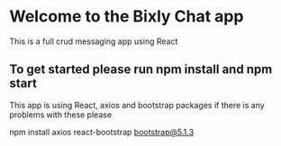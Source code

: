 # Welcome to the Bixly Chat app

This is a full crud messaging app using React

## To get started please run npm install and npm start

This app is using React, axios and bootstrap packages
if there is any problems with these please

npm install axios react-bootstrap bootstrap@5.1.3
